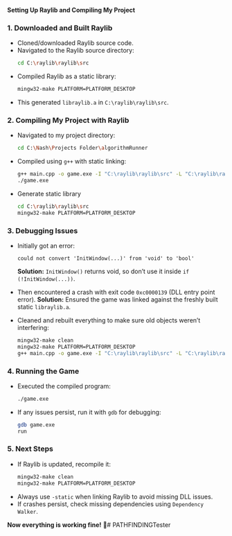 **Setting Up Raylib and Compiling My Project**

### **1. Downloaded and Built Raylib**
- Cloned/downloaded Raylib source code.
- Navigated to the Raylib source directory:
  ```sh
  cd C:\raylib\raylib\src
  ```
- Compiled Raylib as a static library:
  ```sh
  mingw32-make PLATFORM=PLATFORM_DESKTOP
  ```
- This generated `libraylib.a` in `C:\raylib\raylib\src`.

### **2. Compiling My Project with Raylib**
- Navigated to my project directory:
  ```sh
  cd C:\Nash\Projects Folder\algorithmRunner
  ```
- Compiled using `g++` with static linking:
  ```sh
  g++ main.cpp -o game.exe -I "C:\raylib\raylib\src" -L "C:\raylib\raylib\src" -lraylib -lopengl32 -lgdi32 -lwinmm -static -g
  ./game.exe
  ```
- Generate static library
  ```sh
  cd C:\raylib\raylib\src
  mingw32-make PLATFORM=PLATFORM_DESKTOP
  ```

### **3. Debugging Issues**
- Initially got an error:
  ```
  could not convert 'InitWindow(...)' from 'void' to 'bool'
  ```
  **Solution:** `InitWindow()` returns void, so don’t use it inside `if (!InitWindow(...))`.
  
- Then encountered a crash with exit code `0xc0000139` (DLL entry point error).
  **Solution:** Ensured the game was linked against the freshly built static `libraylib.a`.
  
- Cleaned and rebuilt everything to make sure old objects weren’t interfering:
  ```sh
  mingw32-make clean
  mingw32-make PLATFORM=PLATFORM_DESKTOP
  g++ main.cpp -o game.exe -I "C:\raylib\raylib\src" -L "C:\raylib\raylib\src" -lraylib -lopengl32 -lgdi32 -lwinmm -static -g
  ```

### **4. Running the Game**
- Executed the compiled program:
  ```sh
  ./game.exe
  ```
- If any issues persist, run it with `gdb` for debugging:
  ```sh
  gdb game.exe
  run
  ```

### **5. Next Steps**
- If Raylib is updated, recompile it:
  ```sh
  mingw32-make clean
  mingw32-make PLATFORM=PLATFORM_DESKTOP
  ```
- Always use `-static` when linking Raylib to avoid missing DLL issues.
- If crashes persist, check missing dependencies using `Dependency Walker`.

**Now everything is working fine!** 🚀#   P A T H F I N D I N G T e s t e r  
 
